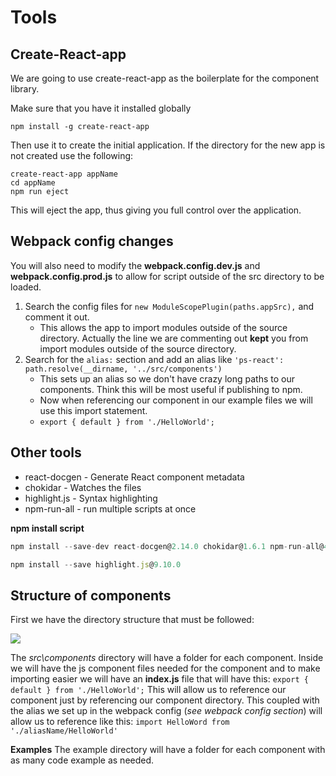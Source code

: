 # Tools 

## Create-React-app

We are going to use create-react-app as the boilerplate for the component library.

Make sure that you have it installed globally 

` npm install -g create-react-app `

Then use it to create the initial application.  If the directory for the new app is not created use the following:

```
create-react-app appName 
cd appName
npm run eject
```

This will eject the app, thus giving you full control over the application.

## Webpack config changes
You will also need to modify the **webpack.config.dev.js** and **webpack.config.prod.js** to allow for script outside of the src directory to be loaded.


1. Search the config files for `new ModuleScopePlugin(paths.appSrc),` and comment it out. 
    - This allows the app to import modules outside of the source directory.  Actually the line we are commenting out **kept** you from import modules outside of the source directory.
1. Search for the `alias:` section and add an alias like `'ps-react': path.resolve(__dirname, '../src/components')`
    - This sets up an alias so we don't have crazy long paths to our components.  Think this will be most useful if publishing to npm.
    - Now when referencing our component in our example files we will use this import statement.
    - ` export { default } from './HelloWorld'; `

## Other tools

- react-docgen - Generate React component metadata
- chokidar - Watches the files
- highlight.js - Syntax highlighting
- npm-run-all - run multiple scripts at once

**npm install script**
```javascript
npm install --save-dev react-docgen@2.14.0 chokidar@1.6.1 npm-run-all@4.0.2

npm install --save highlight.js@9.10.0
```

## Structure of components
First we have the directory structure that must be followed:

![](https://dl.dropboxusercontent.com/s/yykx9odtdbaejan/complibrarystructure.png)

The *src\\components* directory will have a folder for each component.  Inside we will have the js component files needed for the component and to make importing easier we will have an **index.js** file that will have this: ` export { default } from './HelloWorld'; `  This will allow us to reference our component just by referencing our component directory.  This coupled with the alias we set up in the webpack config (*see webpack config section*) will allow us to reference like this: ` import HelloWord from './aliasName/HelloWorld' `

**Examples**
The example directory will have a folder for each component with as many code example as needed.

